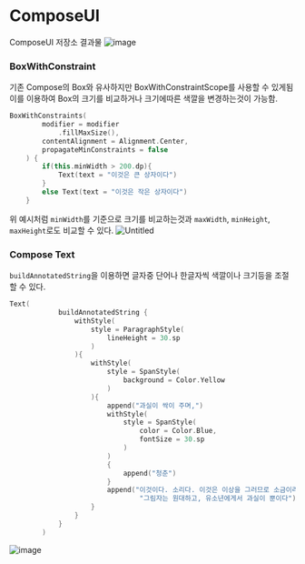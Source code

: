 # ComposeUI
ComposeUI 저장소 결과물
![image](https://user-images.githubusercontent.com/70741953/159221477-e45a8974-8167-40de-9093-57ebfe837b72.png)

### BoxWithConstraint

기존 Compose의 Box와 유사하지만 BoxWithConstraintScope를 사용할 수 있게됨 이를 이용하여 Box의 크기를 비교하거나 크기에따른 색깔을 변경하는것이 가능함.

```kotlin
BoxWithConstraints(
        modifier = modifier
            .fillMaxSize(),
        contentAlignment = Alignment.Center,
        propagateMinConstraints = false
    ) {
        if(this.minWidth > 200.dp){
            Text(text = "이것은 큰 상자이다")
        }
        else Text(text = "이것은 작은 상자이다")
    }
```

위 예시처럼 `minWidth`를 기준으로 크기를 비교하는것과 `maxWidth`, `minHeight`, `maxHeight`로도 비교할 수 있다.
![Untitled](https://user-images.githubusercontent.com/70741953/160308059-750f1633-7e9b-4c21-8508-5dbe3ac8a7a7.png)


### Compose Text

`buildAnnotatedString`을 이용하면 글자중 단어나 한글자씩 색깔이나 크기등을 조절할 수 있다.
```kotlin
Text(
            buildAnnotatedString {
                withStyle(
                    style = ParagraphStyle(
                        lineHeight = 30.sp
                    )
                ){
                    withStyle(
                        style = SpanStyle(
                            background = Color.Yellow
                        )
                    ){
                        append("과실이 싹이 주며,")
                        withStyle(
                            style = SpanStyle(
                                color = Color.Blue,
                                fontSize = 30.sp
                            )
                        )
                        {
                            append("청춘")
                        }
                        append("이것이다. 소리다. 이것은 이상을 그러므로 소금이라" +
                                "그림자는 원대하고, 유소년에게서 과실이 뿐이다")
                    }
                }
            }
        )
```
![image](https://user-images.githubusercontent.com/70741953/160310914-b7111fc3-ca5b-45d3-abc0-f8f214146516.png)
